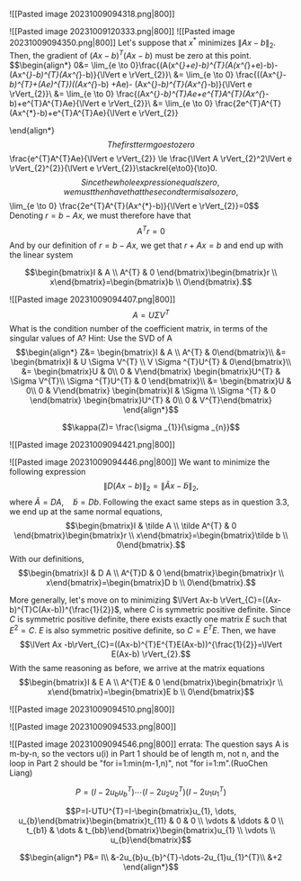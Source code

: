 ![[Pasted image 20231009094318.png|800]]


![[Pasted image 20231009120333.png|800]]
![[Pasted image 20231009094350.png|800]]
Let's suppose that $x^{*}$ minimizes $\lVert Ax-b \rVert_{2}$. Then, the gradient of $(Ax-b)^{T}(Ax-b)$ must be zero at this point.
$$\begin{align*}
0&= \lim_{e  \to 0}\frac{(A(x^{*}+e)-b)^{T}(A(x^{*}+e)-b)- (Ax^{*}-b)^{T}(Ax^{*}-b)}{\lVert e \rVert_{2}}\\
&= \lim_{e  \to 0} \frac{((Ax^{*}-b)^{T}+(Ae)^{T})((Ax^{*}-b) +Ae)- (Ax^{*}-b)^{T}(Ax^{*}-b)}{\lVert e \rVert_{2}}\\
&= \lim_{e  \to 0} \frac{(Ax^{*}-b)^{T}Ae+e^{T}A^{T}(Ax^{*}-b)+e^{T}A^{T}Ae}{\lVert e \rVert_{2}}\\
&= \lim_{e  \to 0} \frac{2e^{T}A^{T}(Ax^{*}-b)+e^{T}A^{T}Ae}{\lVert e \rVert_{2}}

\end{align*}$$
The first term goes to zero
$$\frac{e^{T}A^{T}Ae}{\lVert e \rVert_{2}} \le \frac{\lVert A \rVert_{2}^2\lVert e \rVert_{2}^{2}}{\lVert e \rVert_{2}}\stackrel{e\to0}{\to}0.$$
Since the whole expression equals zero, we must then have that the second term is also zero,
$$\lim_{e \to 0} \frac{2e^{T}A^{T}(Ax^{*}-b)}{\lVert e \rVert_{2}}=0$$
Denoting $r=b-Ax$, we must therefore have that 
$$A^{T}r=0$$
And by our definition of $r=b-Ax$, we get that $r+Ax=b$ and end up with the linear system

$$\begin{bmatrix}I & A \\ A^{T} & 0 \end{bmatrix}\begin{bmatrix}r \\ x\end{bmatrix}=\begin{bmatrix}b \\ 0\end{bmatrix}.$$

![[Pasted image 20231009094407.png|800]]
$$A=U \Sigma V^{T}$$
What is the condition number of the coefficient matrix, in terms of the singular values of A? Hint: Use the SVD of A
$$\begin{align*}
Z&= \begin{bmatrix}I & A \\ A^{T} & 0\end{bmatrix}\\
&= \begin{bmatrix}I & U \Sigma V^{T} \\ V \Sigma ^{T}U^{T} & 0\end{bmatrix}\\
&= \begin{bmatrix}U & 0\\
0 & V\end{bmatrix} \begin{bmatrix}U^{T} & \Sigma V^{T}\\
\Sigma ^{T}U^{T} & 0 \end{bmatrix}\\
&= \begin{bmatrix}U & 0\\
0 & V\end{bmatrix} \begin{bmatrix}I & \Sigma \\
\Sigma ^{T} & 0 \end{bmatrix} \begin{bmatrix}U^{T} & 0\\
0 & V^{T}\end{bmatrix}
\end{align*}$$

$$\kappa(Z)= \frac{\sigma _{1}}{\sigma _{n}}$$

![[Pasted image 20231009094421.png|800]]

![[Pasted image 20231009094446.png|800]]
We want to minimize the following expression
$$\lVert D(Ax-b) \rVert_{2}=\lVert \tilde Ax-\tilde b \rVert_{2},$$
where $\tilde A=DA,\quad \tilde b=Db$. Following the exact same steps as in question 3.3, we end up at the same normal equations,
$$\begin{bmatrix}I & \tilde A \\ \tilde A^{T} & 0 \end{bmatrix}\begin{bmatrix}r \\ x\end{bmatrix}=\begin{bmatrix}\tilde b \\ 0\end{bmatrix}.$$
With our definitions,
$$\begin{bmatrix}I & D A \\  A^{T}D & 0 \end{bmatrix}\begin{bmatrix}r \\ x\end{bmatrix}=\begin{bmatrix}D b \\ 0\end{bmatrix}.$$

More generally, let's move on to minimizing $\lVert Ax-b \rVert_{C}=((Ax-b)^{T}C(Ax-b))^{\frac{1}{2}}$, where $C$ is symmetric positive definite.
Since $C$ is symmetric positive definite, there exists exactly one matrix $E$ such that $E^{2}=C$.  $E$ is also symmetric positive definite, so $C=E^{T}E$. Then, we have
$$\lVert Ax -b\rVert_{C}=((Ax-b)^{T}E^{T}E(Ax-b))^{\frac{1}{2}}=\lVert E(Ax-b) \rVert_{2}.$$
With the same reasoning as before, we arrive at the matrix equations
$$\begin{bmatrix}I & E A \\  A^{T}E & 0 \end{bmatrix}\begin{bmatrix}r \\ x\end{bmatrix}=\begin{bmatrix}E b \\ 0\end{bmatrix}$$

![[Pasted image 20231009094510.png|800]]

![[Pasted image 20231009094533.png|800]]

![[Pasted image 20231009094546.png|800]]
errata: The question says A is m-by-n, so the vectors u(i) in Part 1 should be of length m, not n, and the loop in Part 2 should be "for i=1:min(m-1,n)", not "for i=1:m".(RuoChen Liang)

$$P=(I-2u_{b}u_{b}^{T})\cdots(I-2u_{2}u_{2}^{T})(I-2u_{1}u_{1}^{T})$$

$$P=I-UTU^{T}=I-\begin{bmatrix}u_{1}, \dots, u_{b}\end{bmatrix}\begin{bmatrix}t_{11} & 0 & 0 \\ \vdots & \ddots & 0 \\ t_{b1} & \dots & t_{bb}\end{bmatrix}\begin{bmatrix}u_{1} \\ \vdots \\ u_{b}\end{bmatrix}$$




$$\begin{align*}
P&= I\\
	&-2u_{b}u_{b}^{T}-\dots-2u_{1}u_{1}^{T}\\
&+2
\end{align*}$$